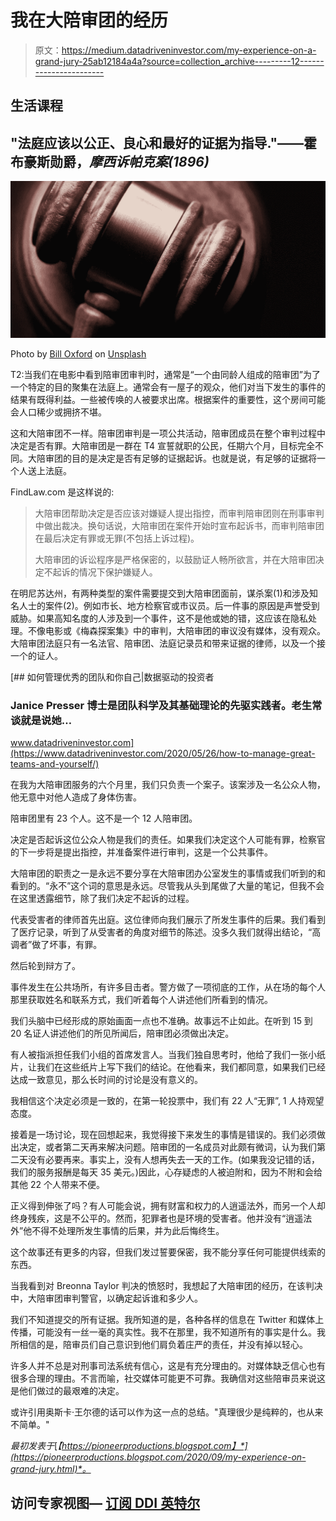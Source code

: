 # 我在大陪审团的经历

> 原文：<https://medium.datadriveninvestor.com/my-experience-on-a-grand-jury-25ab12184a4a?source=collection_archive---------12----------------------->

## 生活课程

## "法庭应该以公正、良心和最好的证据为指导."——霍布豪斯勋爵，*摩西诉帕克案(1896)*

![](img/5c5a05afa92c2d18267257bcbb423d85.png)

Photo by [Bill Oxford](https://unsplash.com/@bill_oxford?utm_source=unsplash&utm_medium=referral&utm_content=creditCopyText) on [Unsplash](https://unsplash.com/s/photos/courtroom?utm_source=unsplash&utm_medium=referral&utm_content=creditCopyText)

T2:当我们在电影中看到陪审团审判时，通常是“一个由同龄人组成的陪审团”为了一个特定的目的聚集在法庭上。通常会有一屋子的观众，他们对当下发生的事件的结果有既得利益。一些被传唤的人被要求出席。根据案件的重要性，这个房间可能会人口稀少或拥挤不堪。

这和大陪审团不一样。陪审团审判是一项公共活动，陪审团成员在整个审判过程中决定是否有罪。大陪审团是一群在 T4 宣誓就职的公民，任期六个月，目标完全不同。大陪审团的目的是决定是否有足够的证据起诉。也就是说，有足够的证据将一个人送上法庭。

FindLaw.com 是这样说的:

> 大陪审团帮助决定是否应该对嫌疑人提出指控，而审判陪审团则在刑事审判中做出裁决。换句话说，大陪审团在案件开始时宣布起诉书，而审判陪审团在最后决定有罪或无罪(不包括上诉过程)。
> 
> 大陪审团的诉讼程序是严格保密的，以鼓励证人畅所欲言，并在大陪审团决定不起诉的情况下保护嫌疑人。

在明尼苏达州，有两种类型的案件需要提交到大陪审团面前，谋杀案(1)和涉及知名人士的案件(2)。例如市长、地方检察官或市议员。后一件事的原因是声誉受到威胁。如果高知名度的人涉及到一个事件，这不是他或她的错，这应该在隐私处理。不像电影或《梅森探案集》中的审判，大陪审团的审议没有媒体，没有观众。大陪审团法庭只有一名法官、陪审团、法庭记录员和带来证据的律师，以及一个接一个的证人。

[](https://www.datadriveninvestor.com/2020/05/26/how-to-manage-great-teams-and-yourself/) [## 如何管理优秀的团队和你自己|数据驱动的投资者

### Janice Presser 博士是团队科学及其基础理论的先驱实践者。老生常谈就是说她…

www.datadriveninvestor.com](https://www.datadriveninvestor.com/2020/05/26/how-to-manage-great-teams-and-yourself/) 

在我为大陪审团服务的六个月里，我们只负责一个案子。该案涉及一名公众人物，他无意中对他人造成了身体伤害。

陪审团里有 23 个人。这不是一个 12 人陪审团。

决定是否起诉这位公众人物是我们的责任。如果我们决定这个人可能有罪，检察官的下一步将是提出指控，并准备案件进行审判，这是一个公共事件。

大陪审团的职责之一是永远不要分享在大陪审团办公室发生的事情或我们听到的和看到的。“永不”这个词的意思是永远。尽管我从头到尾做了大量的笔记，但我不会在这里透露细节，除了我们决定不起诉的过程。

代表受害者的律师首先出庭。这位律师向我们展示了所发生事件的后果。我们看到了医疗记录，听到了从受害者的角度对细节的陈述。没多久我们就得出结论，“高调者”做了坏事，有罪。

然后轮到辩方了。

事件发生在公共场所，有许多目击者。警方做了一项彻底的工作，从在场的每个人那里获取姓名和联系方式，我们听着每个人讲述他们所看到的情况。

我们头脑中已经形成的原始画面一点也不准确。故事远不止如此。在听到 15 到 20 名证人讲述他们的所见所闻后，陪审团必须做出决定。

有人被指派担任我们小组的首席发言人。当我们独自思考时，他给了我们一张小纸片，让我们在这些纸片上写下我们的结论。在他看来，我们都同意，如果我们已经达成一致意见，那么长时间的讨论是没有意义的。

我相信这个决定必须是一致的，在第一轮投票中，我们有 22 人“无罪”, 1 人持观望态度。

接着是一场讨论，现在回想起来，我觉得接下来发生的事情是错误的。我们必须做出决定，或者第二天再来解决问题。陪审团的一名成员对此颇有微词，认为我们第二天没有必要再来。事实上，没有人想再失去一天的工作。(如果我没记错的话，我们的服务报酬是每天 35 美元。)因此，心存疑虑的人被迫附和，因为不附和会给其他 22 个人带来不便。

正义得到伸张了吗？有人可能会说，拥有财富和权力的人逍遥法外，而另一个人却终身残疾，这是不公平的。然而，犯罪者也是环境的受害者。他并没有“逍遥法外”他不得不处理所发生事情的后果，并为此后悔终生。

这个故事还有更多的内容，但我们发过誓要保密，我不能分享任何可能提供线索的东西。

当我看到对 Breonna Taylor 判决的愤怒时，我想起了大陪审团的经历，在该判决中，大陪审团审判警官，以确定起诉谁和多少人。

我们不知道提交的所有证据。我所知道的是，各种各样的信息在 Twitter 和媒体上传播，可能没有一丝一毫的真实性。我不在那里，我不知道所有的事实是什么。我所相信的是，陪审员们自己意识到他们肩负着庄严的责任，并没有掉以轻心。

许多人并不总是对刑事司法系统有信心，这是有充分理由的。对媒体缺乏信心也有很多合理的理由。不言而喻，社交媒体可能更不可靠。我确信对这些陪审员来说这是他们做过的最艰难的决定。

或许引用奥斯卡·王尔德的话可以作为这一点的总结。"真理很少是纯粹的，也从来不简单。"

*最初发表于*[*【https://pioneerproductions.blogspot.com】*](https://pioneerproductions.blogspot.com/2020/09/my-experience-on-grand-jury.html)*。*

## 访问专家视图— [订阅 DDI 英特尔](https://datadriveninvestor.com/ddi-intel)